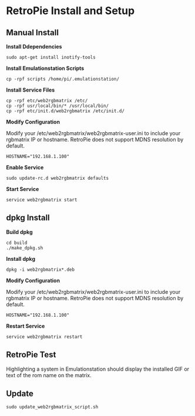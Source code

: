 # RetroPie Install and Setup

Manual Install
-------

**Install Ddependencies**
```
sudo apt-get install inotify-tools
```

**Install Emulationstation Scripts**
```
cp -rpf scripts /home/pi/.emulationstation/
```

**Install Service Files**
```
cp -rpf etc/web2rgbmatrix /etc/
cp -rpf usr/local/bin/* /usr/local/bin/
cp -rpf etc/init.d/web2rgbmatrix /etc/init.d/
```

**Modify Configuration**

Modify your /etc/web2rgbmatrix/web2rgbmatrix-user.ini to include your rgbmatrix IP or hostname. RetroPie does not support MDNS resolution by default.

```HOSTNAME="192.168.1.100"```

**Enable Service**
```
sudo update-rc.d web2rgbmatrix defaults
```

**Start Service**
```
service web2rgbmatrix start
```

dpkg Install
-------

**Build dpkg**
```
cd build
./make_dpkg.sh
```

**Install dpkg**
```
dpkg -i web2rgbmatrix*.deb
```

**Modify Configuration**

Modify your /etc/web2rgbmatrix/web2rgbmatrix-user.ini to include your rgbmatrix IP or hostname. RetroPie does not support MDNS resolution by default.

```HOSTNAME="192.168.1.100"```

**Restart Service**
```
service web2rgbmatrix restart
```

RetroPie Test
-------

Highlighting a system in Emulationstation should display the installed GIF or text of the rom name on the matrix.


Update
-------
```
sudo update_web2rgbmatrix_script.sh
```
